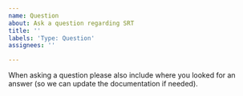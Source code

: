 ```yaml
---
name: Question
about: Ask a question regarding SRT
title: ''
labels: 'Type: Question'
assignees: ''

---
```


When asking a question please also include where you looked for an answer (so we can update the documentation if needed).
